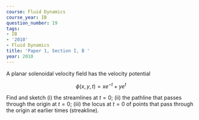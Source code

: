 ```yaml
---
course: Fluid Dynamics
course_year: IB
question_number: 19
tags:
- IB
- '2010'
- Fluid Dynamics
title: 'Paper 1, Section I, B '
year: 2010
---
```




A planar solenoidal velocity field has the velocity potential

$$\phi(x, y, t)=x e^{-t}+y e^{t}$$

Find and sketch (i) the streamlines at $t=0$; (ii) the pathline that passes through the origin at $t=0$; (iii) the locus at $t=0$ of points that pass through the origin at earlier times (streakline).